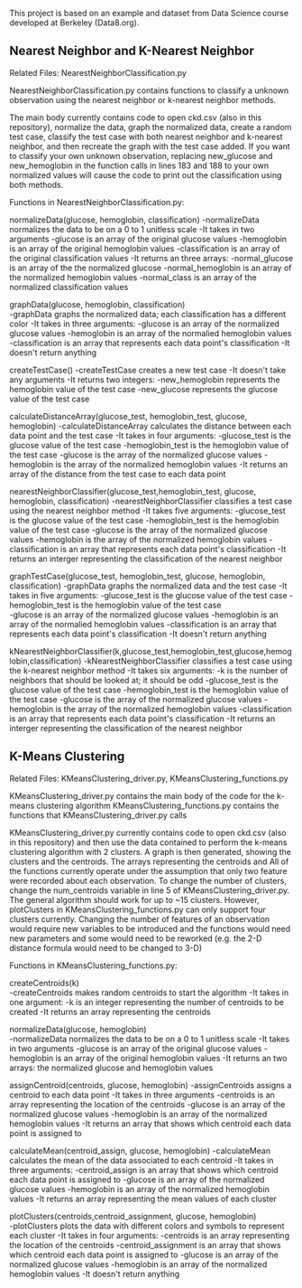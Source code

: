 This project is based on an example and dataset from Data Science course developed at Berkeley (Data8.org).

## Nearest Neighbor and K-Nearest Neighbor


Related Files: NearestNeighborClassification.py

NearestNeighborClassification.py contains functions to classify a unknown observation using the nearest neighbor or k-nearest neighbor methods.

The main body currently contains code to open ckd.csv (also in this repository), normalize the data, graph the normalized data, create a random test case, 
classify the test case with both nearest neighbor and k-nearest neighbor, and then recreate the graph with the test case added.
If you want to classify your own unknown observation, replacing new_glucose and new_hemoglobin in the function calls in lines 183 and 188 to your own 
normalized values will cause the code to print out the classification using both methods.


Functions in NearestNeighborClassification.py:

normalizeData(glucose, hemoglobin, classification)
-normalizeData normalizes the data to be on a 0 to 1 unitless scale
-It takes in two arguments
        -glucose is an array of the original glucose values
        -hemoglobin is an array of the original hemoglobin values
        -classification is an array of the original classification values
-It returns an three arrays: 
        -normal_glucose is an array of the the normalized glucose 
        -normal_hemoglobin is an array of the normalized hemoglobin values
        -normal_class is an array of the normalized classification values

graphData(glucose, hemoglobin, classification)    
-graphData graphs the normalized data; each classification has a different color
-It takes in three arguments:
        -glucose is an array of the normalized glucose values
        -hemoglobin is an array of the normalied hemoglobin values
        -classification is an array that represents each data point's classification
-It doesn't return anything
   

createTestCase()
-createTestCase creates a new test case
-It doesn't take any arguments
-It returns two integers:
        -new_hemoglobin represents the hemoglobin value of the test case
        -new_glucose represents the glucose value of the test case


calculateDistanceArray(glucose_test, hemoglobin_test, glucose, hemoglobin)
-calculateDistanceArray calculates the distance between each data point and the test case
-It takes in four arguments:
        -glucose_test is the glucose value of the test case
        -hemoglobin_test is the hemoglobin value of the test case
        -glucose is the array of the normalized glucose values
        -hemoglobin is the array of the normalized hemoglobin values
-It returns an array of the distance from the test case to each data point


nearestNeighborClassifier(glucose_test,hemoglobin_test, glucose, hemoglobin, classification)
-nearestNeighborClassifier classifies a test case using the nearest neighbor method
-It takes five arguments:
        -glucose_test is the glucose value of the test case
        -hemoglobin_test is the hemoglobin value of the test case
        -glucose is the array of the normalized glucose values
        -hemoglobin is the array of the normalized hemoglobin values
        -classification is an array that represents each data point's classification
-It returns an interger representing the classification of the nearest neighbor


graphTestCase(glucose_test, hemoglobin_test, glucose, hemoglobin, classification)
-graphData graphs the normalized data and the test case
-It takes in five arguments:
        -glucose_test is the glucose value of the test case
        -hemoglobin_test is the hemoglobin value of the test case      
        -glucose is an array of the normalized glucose values
        -hemoglobin is an array of the normalied hemoglobin values
        -classification is an array that represents each data point's classification
-It doesn't return anything


kNearestNeighborClassifier(k,glucose_test,hemoglobin_test,glucose,hemoglobin,classification)
-kNearestNeighborClassifier classifies a test case using the k-nearest neighbor method
-It takes six arguments:
	-k is the number of neighbors that should be looked at; it should be odd
        -glucose_test is the glucose value of the test case
        -hemoglobin_test is the hemoglobin value of the test case
        -glucose is the array of the normalized glucose values
        -hemoglobin is the array of the normalized hemoglobin values
        -classification is an array that represents each data point's classification
-It returns an interger representing the classification of the nearest neighbor





## K-Means Clustering


Related Files: KMeansClustering_driver.py, KMeansClustering_functions.py

KMeansClustering_driver.py contains the main body of the code for the k-means clustering algorithm
KMeansClustering_functions.py contains the functions that KMeansClustering_driver.py calls

KMeansClustering_driver.py currently contains code to open ckd.csv (also in this repository) and then use the data contained to perform the k-means
clustering algorithm with 2 clusters. A graph is then generated, showing the clusters and the centroids. The arrays representing the centroids and  All of the functions currently operate 
under the assumption that only two feature were recorded about each observation. To change the number of clusters, change the num_centroids variable in
line 5 of KMeansClustering_driver.py. The general algorithm should work for up to ~15 clusters. However, plotClusters in KMeansClustering_functions.py 
can only support four clusters currently. Changing the number of features of an observation would require new variables to be introduced and the functions
would need new parameters and some would need to be reworked (e.g. the 2-D distance formula would need to be changed to 3-D)


Functions in KMeansClustering_functions.py:

createCentroids(k)   
    -createCentroids makes random centroids to start the algorithm
    -It takes in one argument:
        -k is an integer representing the number of centroids to be created
-It returns an array representing the centroids


normalizeData(glucose, hemoglobin)   
-normalizeData normalizes the data to be on a 0 to 1 unitless scale
-It takes in two arguments
        -glucose is an array of the original glucose values
        -hemoglobin is an array of the original hemoglobin values
-It returns an two arrays: the normalized glucose and hemoglobin values


assignCentroid(centroids, glucose, hemoglobin)
-assignCentroids assigns a centroid to each data point
-It takes in three arguments
            -centroids is an array representing the location of the centroids
            -glucose is an array of the normalized glucose values
            -hemoglobin is an array of the normalized hemoglobin values
-It returns an array that shows which centroid each data point is assigned to


calculateMean(centroid_assign, glucose, hemoglobin)
-calculateMean calculates the mean of the data associated to each centroid
-It takes in three arguments:
        -centroid_assign is an array that shows which centroid each data point is assigned to
        -glucose is an array of the normalized glucose values
        -hemoglobin is an array of the normalized hemoglobin values
-It returns an array representing the mean values of each cluster


plotClusters(centroids,centroid_assignment, glucose, hemoglobin)    
-plotClusters plots the data with different colors and symbols to represent each cluster
-It takes in four arguments:
        -centroids is an array representing the location of the centroids
        -centroid_assignment is an array that shows which centroid each data point is assigned to
        -glucose is an array of the normalized glucose values
        -hemoglobin is an array of the normalized hemoglobin values
-It doesn't return anything


















